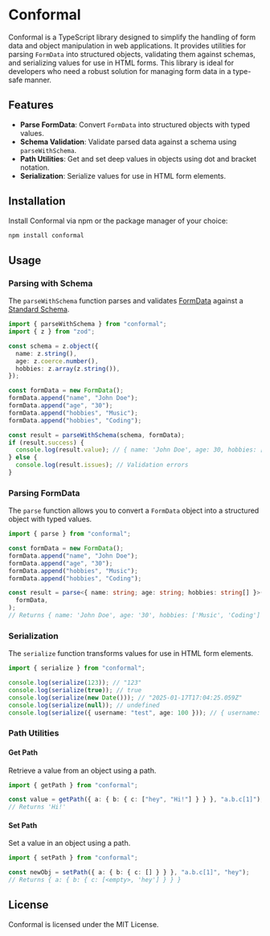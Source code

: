 # Conformal

Conformal is a TypeScript library designed to simplify the handling of form data and object manipulation in web applications. It provides utilities for parsing `FormData` into structured objects, validating them against schemas, and serializing values for use in HTML forms. This library is ideal for developers who need a robust solution for managing form data in a type-safe manner.

## Features

- **Parse FormData**: Convert `FormData` into structured objects with typed values.
- **Schema Validation**: Validate parsed data against a schema using `parseWithSchema`.
- **Path Utilities**: Get and set deep values in objects using dot and bracket notation.
- **Serialization**: Serialize values for use in HTML form elements.

## Installation

Install Conformal via npm or the package manager of your choice:

```bash
npm install conformal
```

## Usage

### Parsing with Schema

The `parseWithSchema` function parses and validates [FormData](https://developer.mozilla.org/docs/Web/API/FormData) against a [Standard Schema](https://standardschema.dev/).

```typescript
import { parseWithSchema } from "conformal";
import { z } from "zod";

const schema = z.object({
  name: z.string(),
  age: z.coerce.number(),
  hobbies: z.array(z.string()),
});

const formData = new FormData();
formData.append("name", "John Doe");
formData.append("age", "30");
formData.append("hobbies", "Music");
formData.append("hobbies", "Coding");

const result = parseWithSchema(schema, formData);
if (result.success) {
  console.log(result.value); // { name: 'John Doe', age: 30, hobbies: ['Music', 'Coding'] }
} else {
  console.log(result.issues); // Validation errors
}
```

### Parsing FormData

The `parse` function allows you to convert a `FormData` object into a structured object with typed values.

```typescript
import { parse } from "conformal";

const formData = new FormData();
formData.append("name", "John Doe");
formData.append("age", "30");
formData.append("hobbies", "Music");
formData.append("hobbies", "Coding");

const result = parse<{ name: string; age: string; hobbies: string[] }>(
  formData,
);
// Returns { name: 'John Doe', age: '30', hobbies: ['Music', 'Coding'] }
```

### Serialization

The `serialize` function transforms values for use in HTML form elements.

```typescript
import { serialize } from "conformal";

console.log(serialize(123)); // "123"
console.log(serialize(true)); // true
console.log(serialize(new Date())); // "2025-01-17T17:04:25.059Z"
console.log(serialize(null)); // undefined
console.log(serialize({ username: "test", age: 100 })); // { username: "test", age: "100" }
```

### Path Utilities

#### Get Path

Retrieve a value from an object using a path.

```typescript
import { getPath } from "conformal";

const value = getPath({ a: { b: { c: ["hey", "Hi!"] } } }, "a.b.c[1]");
// Returns 'Hi!'
```

#### Set Path

Set a value in an object using a path.

```typescript
import { setPath } from "conformal";

const newObj = setPath({ a: { b: { c: [] } } }, "a.b.c[1]", "hey");
// Returns { a: { b: { c: [<empty>, 'hey'] } } }
```

## License

Conformal is licensed under the MIT License.
